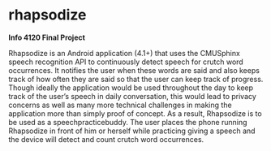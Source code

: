 # rhapsodize
**Info 4120 Final Project**

Rhapsodize is an Android application (4.1+) that uses the CMUSphinx speech recognition API 
to continuously detect speech for crutch word occurrences. It notifies the user when these words are 
said and also keeps track of how often they are said so that the user can keep track of progress. Though 
ideally the application would be used throughout the day to keep track of the user’s speech in daily 
conversation, this would lead to privacy concerns as well as many more technical challenges in making 
the application more than simply proof of concept. As a result, Rhapsodize is to be used as a 
speech­practice­buddy. The user places the phone running Rhapsodize in front of him or herself while 
practicing giving a speech and the device will detect and count crutch word occurrences.    
